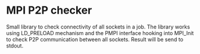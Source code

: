 # MPI P2P checker

Small library to check connectivity of all sockets in a job. The library works
using LD_PRELOAD mechanism and the PMPI interface hooking into MPI_Init to check
P2P communication between all sockets. Result will be send to stdout.
